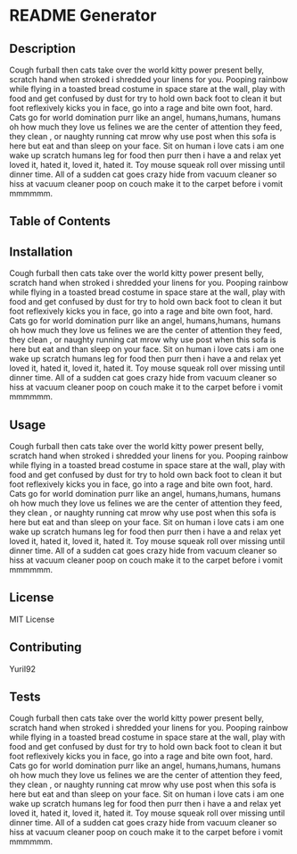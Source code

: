 
  # README Generator

  ## Description
  Cough furball then cats take over the world kitty power present belly, scratch hand when stroked i shredded your linens for you. Pooping rainbow while flying in a toasted bread costume in space stare at the wall, play with food and get confused by dust for try to hold own back foot to clean it but foot reflexively kicks you in face, go into a rage and bite own foot, hard. Cats go for world domination purr like an angel, humans,humans, humans oh how much they love us felines we are the center of attention they feed, they clean , or naughty running cat mrow why use post when this sofa is here but eat and than sleep on your face. Sit on human i love cats i am one wake up scratch humans leg for food then purr then i have a and relax yet loved it, hated it, loved it, hated it. Toy mouse squeak roll over missing until dinner time. All of a sudden cat goes crazy hide from vacuum cleaner so hiss at vacuum cleaner poop on couch make it to the carpet before i vomit mmmmmm.

  ## Table of Contents

  ## Installation
  Cough furball then cats take over the world kitty power present belly, scratch hand when stroked i shredded your linens for you. Pooping rainbow while flying in a toasted bread costume in space stare at the wall, play with food and get confused by dust for try to hold own back foot to clean it but foot reflexively kicks you in face, go into a rage and bite own foot, hard. Cats go for world domination purr like an angel, humans,humans, humans oh how much they love us felines we are the center of attention they feed, they clean , or naughty running cat mrow why use post when this sofa is here but eat and than sleep on your face. Sit on human i love cats i am one wake up scratch humans leg for food then purr then i have a and relax yet loved it, hated it, loved it, hated it. Toy mouse squeak roll over missing until dinner time. All of a sudden cat goes crazy hide from vacuum cleaner so hiss at vacuum cleaner poop on couch make it to the carpet before i vomit mmmmmm.

  ## Usage
  Cough furball then cats take over the world kitty power present belly, scratch hand when stroked i shredded your linens for you. Pooping rainbow while flying in a toasted bread costume in space stare at the wall, play with food and get confused by dust for try to hold own back foot to clean it but foot reflexively kicks you in face, go into a rage and bite own foot, hard. Cats go for world domination purr like an angel, humans,humans, humans oh how much they love us felines we are the center of attention they feed, they clean , or naughty running cat mrow why use post when this sofa is here but eat and than sleep on your face. Sit on human i love cats i am one wake up scratch humans leg for food then purr then i have a and relax yet loved it, hated it, loved it, hated it. Toy mouse squeak roll over missing until dinner time. All of a sudden cat goes crazy hide from vacuum cleaner so hiss at vacuum cleaner poop on couch make it to the carpet before i vomit mmmmmm.

  ## License
  MIT License

  ## Contributing
  YuriI92

  ## Tests
  Cough furball then cats take over the world kitty power present belly, scratch hand when stroked i shredded your linens for you. Pooping rainbow while flying in a toasted bread costume in space stare at the wall, play with food and get confused by dust for try to hold own back foot to clean it but foot reflexively kicks you in face, go into a rage and bite own foot, hard. Cats go for world domination purr like an angel, humans,humans, humans oh how much they love us felines we are the center of attention they feed, they clean , or naughty running cat mrow why use post when this sofa is here but eat and than sleep on your face. Sit on human i love cats i am one wake up scratch humans leg for food then purr then i have a and relax yet loved it, hated it, loved it, hated it. Toy mouse squeak roll over missing until dinner time. All of a sudden cat goes crazy hide from vacuum cleaner so hiss at vacuum cleaner poop on couch make it to the carpet before i vomit mmmmmm.
  
